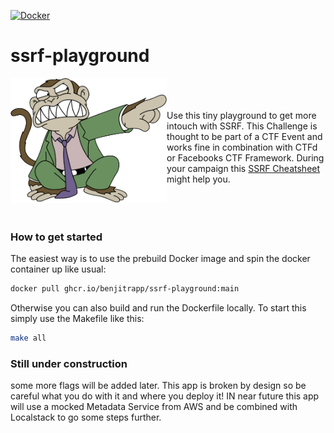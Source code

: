 [![Docker](https://github.com/BenjiTrapp/ssrf-playground/actions/workflows/docker-publish.yml/badge.svg)](https://github.com/BenjiTrapp/ssrf-playground/actions/workflows/docker-publish.yml)

# ssrf-playground

<img height="200" align="left" src="www/static/evilmonkey.png" > <br><br><br>Use this tiny playground to get more intouch with SSRF. This Challenge is thought to be part of a CTF Event and works fine in combination with CTFd or Facebooks CTF Framework. During your campaign this [SSRF Cheatsheet](https://cheatsheetseries.owasp.org/cheatsheets/Server_Side_Request_Forgery_Prevention_Cheat_Sheet.html) might help you.
<br><br>
<br><br>

### How to get started
The easiest way is to use the prebuild Docker image and spin the docker container up like usual: 

```bash
docker pull ghcr.io/benjitrapp/ssrf-playground:main
```

Otherwise you can also build and run the Dockerfile locally. To start this simply use the Makefile like this:

```bash
make all
```

### Still under construction

some more flags will be added later. This app is broken by design so be careful what you do with it and where you deploy it! IN near future this app will use a mocked Metadata Service from AWS and be combined with Localstack to go some steps further.
